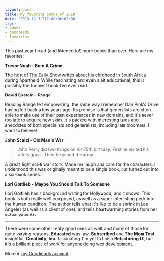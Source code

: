 ```yaml
---
layout: post
title: My favorite books of 2019
date: '2019-12-31T17:00:00+02:00'
tags:
- books
- goodreads
- favorites
---
```


This past year I read (and listened to!) more books than ever. Here are my favorites:

**Trevor Noah - Born A Crime**

The host of The Daily Show writes about his childhood in South Africa during Apartheid. While fascinating and even a bit educational, this is possibly the funniest book I've ever read.

**David Epstein - Range**

Reading Range felt empowering, the same way I remember Dan Pink's Drive having felt back a few years ago. Its premise is that generalists are often able to make use of their past experiences in new domains, and  it's never too late to acquire new skills. It's packed with interesting tales and anecdotes of both specialists and generalists, including late bloomers. I want to believe!

**John Scalzi - Old Man's War**

> John Perry did two things on his 75th birthday. First he visited his wife's grave. Then he joined the army.

A great, light sci-fi war story. Made me laugh and care for the characters. I understood this was originally meant to be a single book, but turned out into a six-book series.

**Lori Gottlieb - Maybe You Should Talk To Someone**

Lori Gottlieb has a background writing for Hollywood, and it shows. This book is both really well composed, as well as a super interesting peek into the human condition. The author tells what it's like to be a shrink in Los Angeles (as well as a client of one), and tells heartwarming stories from her actual patients.

---

There were some other really good ones as well, and many of those for quite varying reasons. **Educated** was raw, **Subscribed** and **The Mom Test** insightful, **Creativity, Inc.** fascinating. I'm yet to finish **Refactoring UI**, but it's a brilliant piece of work for anyone doing web development.

More in [my Goodreads account](https://www.goodreads.com/user/show/1011336-mike-arvela).
